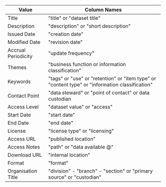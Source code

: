 | Value               | Column Names                                                                                    |
| ------------------- | ----------------------------------------------------------------------------------------------- |
| Title               | "title" or "dataset title"                                                                      |
| Description         | "description" or "short description"                                                            |
| Issued Date         | "creation date"                                                                                 |
| Modified Date       | "revision date"                                                                                 |
| Accrual Periodicity | "update frequency"                                                                              |
| Themes              | "business function or information classification"                                               |
| Keywords            | "tags" or "use" or "retention" or "item type" or "content type" or "information classification" |
| Contact Point       | "data steward" or "point of contact" or data custodian                                          |
| Access Level        | "dataset value" or "access"                                                                     |
| Start Date          | "start date"                                                                                    |
| End Date            | "end date"                                                                                      |
| License             | "license type" or "licensing"                                                                   |
| Access URL          | "published location"                                                                            |
| Access Notes        | "path" or "data available @"                                                                    |
| Download URL        | "internal location"                                                                             |
| Format              | "format"                                                                                        |
| Organisation Title  | "division" - "branch" - "section" or "primary source" or "custodian"                            |
